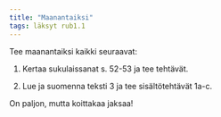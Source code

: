 ```yaml
---
title: "Maanantaiksi"
tags: läksyt rub1.1
---
```


Tee maanantaiksi kaikki seuraavat:

1. Kertaa sukulaissanat s. 52-53 ja tee tehtävät.

2. Lue ja suomenna teksti 3 ja tee sisältötehtävät 1a-c.

On paljon, mutta koittakaa jaksaa!